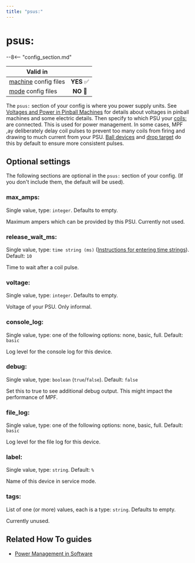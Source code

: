 ```yaml
---
title: "psus:"
---
```


# psus:


--8<-- "config_section.md"

| Valid in | |
|-----|:----:|
|[machine](instructions/machine_config.md) config files |**YES** :white_check_mark:|
|[mode](instructions/mode_config.md) config files|**NO** :no_entry_sign:|

The `psus:` section of your config is where you power supply units. See
[Voltages and Power in Pinball Machines](../hardware/voltages_and_power/index.md) for
details about voltages in pinball machines and some electric details.
Then specify to which PSU your [coils:](coils.md) are connected. This is used for power management. In some
cases, MPF ,ay deliberately delay coil pulses to prevent too many coils
from firing and drawing to much current from your PSU.
[Ball devices](ball_devices.md) and
[drop target](drop_targets.md) do this by
default to ensure more consistent pulses.

## Optional settings

The following sections are optional in the `psus:` section of your
config. (If you don't include them, the default will be used).

### max_amps:

Single value, type: `integer`. Defaults to empty.

Maximum ampers which can be provided by this PSU. Currently not used.

### release_wait_ms:

Single value, type: `time string (ms)`
([Instructions for entering time strings](instructions/time_strings.md)). Default: `10`

Time to wait after a coil pulse.

### voltage:

Single value, type: `integer`. Defaults to empty.

Voltage of your PSU. Only informal.

### console_log:

Single value, type: one of the following options: none, basic, full.
Default: `basic`

Log level for the console log for this device.

### debug:

Single value, type: `boolean` (`true`/`false`). Default: `false`

Set this to true to see additional debug output. This might impact the
performance of MPF.

### file_log:

Single value, type: one of the following options: none, basic, full.
Default: `basic`

Log level for the file log for this device.

### label:

Single value, type: `string`. Default: `%`

Name of this device in service mode.

### tags:

List of one (or more) values, each is a type: `string`. Defaults to
empty.

Currently unused.

## Related How To guides

* [Power Management in Software](../hardware/voltages_and_power/power_management.md)

